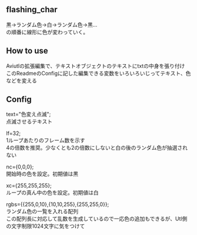## flashing_char

黒→ランダム色→白→ランダム色→黒...  
の順番に線形に色が変わっていく。  

## How to use
Aviutlの拡張編集で、テキストオブジェクトのテキストにtxtの中身を張り付け  
このReadmeのConfigに記した編集できる変数をいろいろいじってテキスト、色などを変える  

## Config

text="色変え点滅";  
点滅させるテキスト  
  
lf=32;  
1ループあたりのフレーム数を示す  
4の倍数を推奨。少なくとも2の倍数にしないと白の後のランダム色が抽選されない  
  
nc={0,0,0};  
開始時の色を設定。初期値は黒  
  
xc={255,255,255};  
ループの真ん中の色を設定。初期値は白  

rgbs={{255,0,10},{10,10,255},{255,255,0}};  
ランダム色の一覧を入れる配列  
この配列長に対応して乱数を生成しているので一応色の追加もできるが、Utl側の文字制限1024文字に気をつけて  
